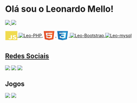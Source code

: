# Olá sou o Leonardo Mello!
<div style="display: inline_block">
  <a href="https://github.com/orinmello">
  <img height="140em" src="https://github-readme-stats.vercel.app/api?username=orinmello&show_icons=true&theme=dark&include_all_commits=true&count_private=true"/>
  <img height="140em" src="https://github-readme-stats.vercel.app/api/top-langs/?username=orinmello&layout=compact&langs_count=7&theme=dark"/>
</div>
<div style="display: inline_block"><br>
  <img align="center" alt="Leo-Js" height="30" width="40" src="https://raw.githubusercontent.com/devicons/devicon/master/icons/javascript/javascript-plain.svg">
  <img align="center" alt="Leo-PHP" height="30" width="40" src="https://cdn.jsdelivr.net/gh/devicons/devicon/icons/php/php-original.svg"/>
  <img align="center" alt="Leo-HTML" height="30" width="40" src="https://raw.githubusercontent.com/devicons/devicon/master/icons/html5/html5-original.svg">
  <img align="center" alt="Leo-CSS" height="30" width="40" src="https://raw.githubusercontent.com/devicons/devicon/master/icons/css3/css3-original.svg">
  <img align="center" alt="Leo-Bootstrap" height="30" width="40" src="https://cdn.jsdelivr.net/gh/devicons/devicon/icons/bootstrap/bootstrap-original.svg"/>
  <img align="center" alt="Leo-mysql" height="30" width="40" src="https://cdn.jsdelivr.net/gh/devicons/devicon/icons/mysql/mysql-original.svg"/>
</div>
  
#

<div> 
  <h2>Redes Sociais</h2> 
<a href="https://www.instagram.com/orinmello/" target="_blank"><img src="https://img.shields.io/badge/-Instagram-%23E4405F?style=for-the-badge&logo=instagram&logoColor=white" target="_blank"></a>
<a href="https://twitter.com/OrinMello" target="_blank"><img src="https://img.shields.io/badge/Twitter-1DA1F2?style=for-the-badge&logo=twitter&logoColor=white"></a>
<a href="https://www.linkedin.com/in/orinmello/" target="_blank"><img src="https://img.shields.io/badge/-LinkedIn-%230077B5?style=for-the-badge&logo=linkedin&logoColor=white" target="_blank"></a> 
</div>
<div> 
  <h2>Jogos</h2> 
<a href="https://account.xbox.com/en-US/Profile?xr=shellnav&csrf=dqAnLoDD5PdFBfZfJx4epBBoENNRgDRMJq4F-pJUL1GaqJmJjmjVg7sID9NlwHRI8SuKB4wWDmo30cndQOMomQldvwc1&wa=wsignin1.0" target="_blank"><img src="https://img.shields.io/badge/Xbox-107C10?style=for-the-badge&logo=xbox&logoColor=white"></a>
<a href="https://steamcommunity.com/id/orinmello/" target="_blank"><img src="https://img.shields.io/badge/Steam-000000?style=for-the-badge&logo=steam&logoColor=white" target="_blank"></a> 
</div>
